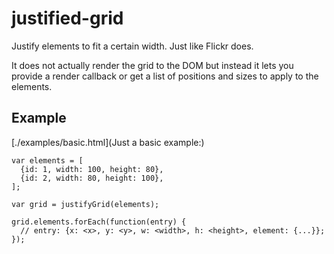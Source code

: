 # justified-grid

Justify elements to fit a certain width. Just like Flickr does.

It does not actually render the grid to the DOM but instead it lets you provide
a render callback or get a list of positions and sizes to apply to the elements.

## Example

[./examples/basic.html](Just a basic example:)

```
var elements = [
  {id: 1, width: 100, height: 80},
  {id: 2, width: 80, height: 100},
];

var grid = justifyGrid(elements);

grid.elements.forEach(function(entry) {
  // entry: {x: <x>, y: <y>, w: <width>, h: <height>, element: {...}};
});
```
